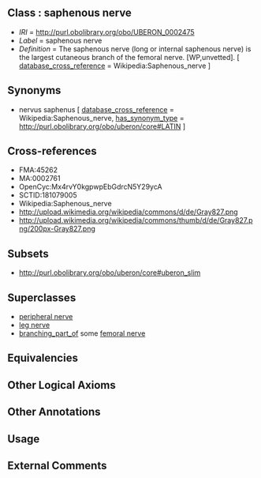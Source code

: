 
## Class : saphenous nerve

 * *IRI* = http://purl.obolibrary.org/obo/UBERON_0002475
 * *Label* = saphenous nerve
 * *Definition* = The saphenous nerve (long or internal saphenous nerve) is the largest cutaneous branch of the femoral nerve. [WP,unvetted]. [ [database_cross_reference](../../ef/oboInOwl#hasDbXref.md) = Wikipedia:Saphenous_nerve ]

## Synonyms

 * nervus saphenus [ [database_cross_reference](../../ef/oboInOwl#hasDbXref.md) = Wikipedia:Saphenous_nerve, [has_synonym_type](../../pe/oboInOwl#hasSynonymType.md) = http://purl.obolibrary.org/obo/uberon/core#LATIN ]

## Cross-references

 * FMA:45262
 * MA:0002761
 * OpenCyc:Mx4rvY0kgpwpEbGdrcN5Y29ycA
 * SCTID:181079005
 * Wikipedia:Saphenous_nerve
 * http://upload.wikimedia.org/wikipedia/commons/d/de/Gray827.png
 * http://upload.wikimedia.org/wikipedia/commons/thumb/d/de/Gray827.png/200px-Gray827.png

## Subsets

 * http://purl.obolibrary.org/obo/uberon/core#uberon_slim

## Superclasses

 * [peripheral nerve](../../UBERON/03/UBERON_0002003.md)
 * [leg nerve](../../UBERON/31/UBERON_0003431.md)
 * [branching_part_of](../../RO/80/RO_0002380.md) some [femoral nerve](../../UBERON/67/UBERON_0001267.md)

## Equivalencies


## Other Logical Axioms


## Other Annotations


## Usage


## External Comments

